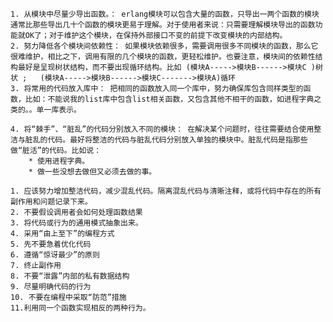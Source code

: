 	1. 从模块中尽量少导出函数。： erlang模块可以包含大量的函数，只导出一两个函数的模块通常比那些导出几十个函数的模块更易于理解。对于使用者来说：只需要理解模块导出的函数功能就OK了；对于维护这个模块，在保持外部接口不变的前提下改变模块的内部结构。
	2. 努力降低各个模块间依赖性： 如果模块依赖很多，需要调用很多不同模块的函数，那么它很难维护，相比之下，调用有限的几个模块的函数，更轻松维护。也要注意，模块间的依赖性结构最好是呈现树状结构，而不要出现循环结构。比如 (模块A----->模块B------>模块C )树状 ;   (模块A----->模块B------>模块C------->模块A)循环
	3. 将常用的代码放入库中： 把相同的函数放入同一个库中，努力确保库包含同样类型的函数，比如：不能说我的list库中包含list相关函数，又包含其他不相干的函数，如进程字典之类的。。单一库表示。

	4. 将“棘手”、“脏乱”的代码分别放入不同的模块： 在解决某个问题时，往往需要结合使用整洁与脏乱的代码。最好将整洁的代码与脏乱代码分别放入单独的模块中。脏乱代码是指那些做“脏活”的代码。比如说：
		* 使用进程字典。
		* 做一些没想去做但又必须去做的事。

    1. 应该努力增加整洁代码，减少混乱代码。隔离混乱代码与清晰注释，或将代码中存在的所有副作用和问题记录下来。
	2. 不要假设调用者会如何处理函数结果
	3. 将代码或行为的通用模式抽象出来。
	4. 采用“由上至下”的编程方式
	5. 先不要急着优化代码
	6. 遵循“惊讶最少”的原则
	7. 终止副作用
	8. 不要“泄露”内部的私有数据结构
	9. 尽量明确代码的行为
	10. 不要在编程中采取“防范”措施
	11.利用同一个函数实现相反的两种行为。

